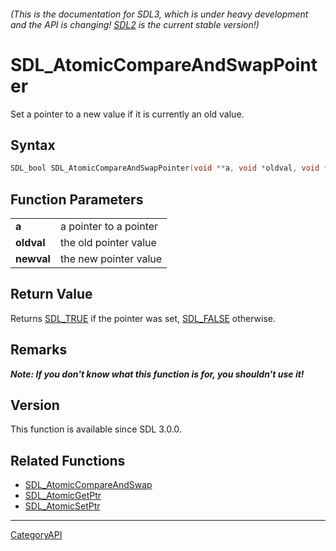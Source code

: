 ###### (This is the documentation for SDL3, which is under heavy development and the API is changing! [SDL2](https://wiki.libsdl.org/SDL2/) is the current stable version!)
# SDL_AtomicCompareAndSwapPointer

Set a pointer to a new value if it is currently an old value.

## Syntax

```c
SDL_bool SDL_AtomicCompareAndSwapPointer(void **a, void *oldval, void *newval);

```

## Function Parameters

|                |                        |
| -------------- | ---------------------- |
| **a**          | a pointer to a pointer |
| **oldval**     | the old pointer value  |
| **newval**     | the new pointer value  |

## Return Value

Returns [SDL_TRUE](SDL_TRUE) if the pointer was set, [SDL_FALSE](SDL_FALSE)
otherwise.

## Remarks

***Note: If you don't know what this function is for, you shouldn't use
it!***

## Version

This function is available since SDL 3.0.0.

## Related Functions

* [SDL_AtomicCompareAndSwap](SDL_AtomicCompareAndSwap)
* [SDL_AtomicGetPtr](SDL_AtomicGetPtr)
* [SDL_AtomicSetPtr](SDL_AtomicSetPtr)

----
[CategoryAPI](CategoryAPI)

